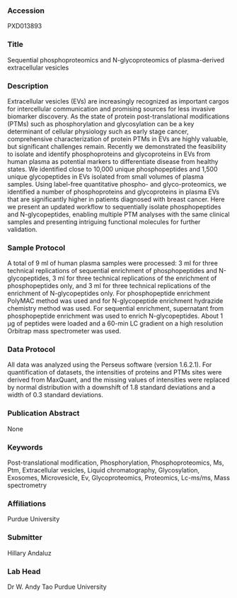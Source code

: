 ### Accession
PXD013893

### Title
Sequential phosphoproteomics and N-glycoproteomics of plasma-derived extracellular vesicles

### Description
Extracellular vesicles (EVs) are increasingly recognized as important cargos for intercellular communication and promising sources for less invasive biomarker discovery. As the state of protein post-translational modifications (PTMs) such as phosphorylation and glycosylation can be a key determinant of cellular physiology such as early stage cancer, comprehensive characterization of protein PTMs in EVs are highly valuable, but significant challenges remain. Recently we demonstrated the feasibility to isolate and identify phosphoproteins and glycoproteins in EVs from human plasma as potential markers to differentiate disease from healthy states. We identified close to 10,000 unique phosphopeptides and 1,500 unique glycopeptides in EVs isolated from small volumes of plasma samples. Using label-free quantitative phospho- and glyco-proteomics, we identified a number of phosphoproteins and glycoproteins in plasma EVs that are significantly higher in patients diagnosed with breast cancer. Here we present an updated workflow to sequentially isolate phosphopeptides and N-glycopeptides, enabling multiple PTM analyses with the same clinical samples and presenting intriguing functional molecules for further validation.

### Sample Protocol
A total of 9 ml of human plasma samples were processed: 3 ml for three technical replications of sequential enrichment of phosphopeptides and N-glycopeptides, 3 ml for three technical replications of the enrichment of phosphopeptides only, and 3 ml for three technical replications of the enrichment of N-glycopeptides only. For phosphopeptide enrichment PolyMAC method was used and for N-glycopeptide enrichment hydrazide chemistry method was used. For sequential enrichment, supernatant from phosphopeptide enrichment was used to enrich N-glycopeptides. About 1 µg of peptides were loaded and a 60-min LC gradient on a high resolution Orbitrap mass spectrometer was used.

### Data Protocol
All data was analyzed using the Perseus software (version 1.6.2.1). For quantification of datasets, the intensities of proteins and PTMs sites were derived from MaxQuant, and the missing values of intensities were replaced by normal distribution with a downshift of 1.8 standard deviations and a width of 0.3 standard deviations.

### Publication Abstract
None

### Keywords
Post-translational modification, Phosphorylation, Phosphoproteomics, Ms, Ptm, Extracellular vesicles, Liquid chromatography, Glycosylation, Exosomes, Microvesicle, Ev, Glycoproteomics, Proteomics, Lc-ms/ms, Mass spectrometry

### Affiliations
Purdue University

### Submitter
Hillary Andaluz

### Lab Head
Dr W. Andy Tao
Purdue University


